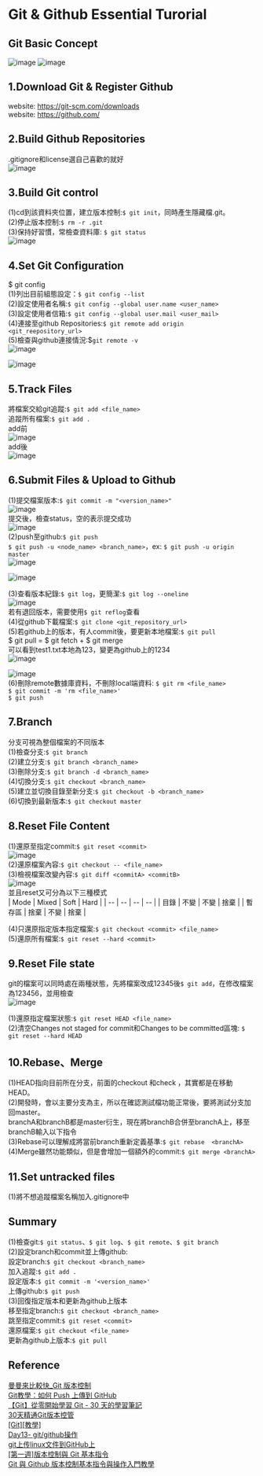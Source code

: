 # Git & Github Essential Turorial
Git Basic Concept
---
![image](https://hackmd.io/_uploads/BydWlTu56.png)
![image](https://hackmd.io/_uploads/BJG4TVsqa.png)

1.Download Git & Register Github
---
website: https://git-scm.com/downloads<br/>
website: https://github.com/

2.Build Github Repositories
---
.gitignore和license選自己喜歡的就好<br/>
![image](https://hackmd.io/_uploads/B1HCFauq6.png)

3.Build Git control
---
(1)cd到該資料夾位置，建立版本控制:`$ git init`，同時產生隱藏檔.git。<br/>
(2)停止版本控制:`$ rm -r .git`<br/>
(3)保持好習慣，常檢查資料庫: `$ git status`<br/>
![image](https://hackmd.io/_uploads/Skf6IHj9p.png)

4.Set Git Configuration
---
$ git config<br/>
(1)列出目前組態設定：`$ git config --list`<br/>
(2)設定使用者名稱:`$ git config --global user.name
<user_name>`<br/>
(3)設定使用者信箱:`$ git config --global user.mail <user_mail>`<br/>
(4)連接至github Repositories:`$ git remote add origin <git_reepository_url>`<br/>
(5)檢查與github連接情況:$`git remote -v`<br/>
![image](https://hackmd.io/_uploads/HkCCiro9a.png)<br/>

![image](https://hackmd.io/_uploads/rk9xhBi56.png)<br/>


5.Track Files
---
將檔案交給git追蹤:`$ git add <file_name>`<br/>
追蹤所有檔案:`$ git add .`<br/>
add前<br/>
![image](https://hackmd.io/_uploads/HJJ8hro5a.png)<br/>
add後<br/>
![image](https://hackmd.io/_uploads/SJ2QhSj96.png)<br/>

6.Submit Files & Upload to Github
---
(1)提交檔案版本:`$ git commit -m "<version_name>"`<br/>
![image](https://hackmd.io/_uploads/Bkp53Hsq6.png)<br/>
提交後，檢查status，空的表示提交成功<br/>
![image](https://hackmd.io/_uploads/ryS33Bi9a.png)<br/>
(2)push至github:`$ git push`<br/>
`$ git push -u <node_name> <branch_name>`，ex: `$ git push -u origin master`<br/>
![image](https://hackmd.io/_uploads/BJhrTHicp.png)<br/>

![image](https://hackmd.io/_uploads/Syvuaro56.png)<br/>

(3)查看版本紀錄:`$ git log`，更簡潔:`$ git log --oneline`<br/>
![image](https://hackmd.io/_uploads/S179aHjqp.png)<br/>
若有退回版本，需要使用`$ git reflog`查看<br/>
(4)從github下載檔案:`$ git clone <git_repository_url>`<br/>
(5)若github上的版本，有人commit後，要更新本地檔案:`$ git pull`<br/>
$ git pull = $ git fetch + $ git merge<br/>
可以看到test1.txt本地為123，變更為github上的1234<br/>
![image](https://hackmd.io/_uploads/BJGSRBj96.png)<br/>

![image](https://hackmd.io/_uploads/H1BwRSi9a.png)<br/>
(6)刪除remote數據庫資料，不刪除local端資料: `$ git rm <file_name>`<br/>
`$ git commit -m 'rm <file_name>'`<br/>
`$ git push`<br/>

7.Branch
---
分支可視為整個檔案的不同版本<br/>
(1)檢查分支:`$ git branch`<br/>
(2)建立分支:`$ git branch <branch_name>`<br/>
(3)刪除分支:`$ git branch -d <branch_name>`<br/>
(4)切換分支:`$ git checkout <branch_name>`<br/>
(5)建立並切換目錄至新分支:`$ git checkout -b <branch_name>`<br/>
(6)切換到最新版本:`$ git checkout master`<br/>

8.Reset File Content
---
(1)還原至指定commit:`$ git reset <commit>`<br/>
![image](https://hackmd.io/_uploads/rJQ-btoca.png)<br/>
(2)還原檔案內容:`$ git checkout -- <file_name>`<br/>
(3)檢視檔案改變內容:`$ git diff <commitA> <commitB>`<br/>
![image](https://hackmd.io/_uploads/H1fqCOo5p.png)<br/>
並且reset又可分為以下三種模式<br/>
| Mode | Mixed | Soft | Hard |
| -- | -- | -- | -- |
| 目錄 | 不變 | 不變 | 捨棄 |
| 暫存區 | 捨棄 | 不變 | 捨棄 |

(4)只還原指定版本指定檔案:`$ git checkout <commit> <file_name>`<br/>
(5)還原所有檔案:`$ git reset --hard <commit>`<br/>

9.Reset File state
---
git的檔案可以同時處在兩種狀態，先將檔案改成12345後`$ git add`，在修改檔案為123456，並用檢查<br/>
![image](https://hackmd.io/_uploads/SJIu3djcp.png)<br/>

(1)還原指定檔案狀態:`$ git reset HEAD <file_name>`<br/>
(2)清空Changes not staged for commit和Changes to be committed區塊: `$ git reset --hard HEAD`<br/>

10.Rebase、Merge
---
(1)HEAD指向目前所在分支，前面的checkout <commit>和check <branch>，其實都是在移動HEAD。<br/>
(2)開發時，會以主要分支為主，所以在確認測試檔功能正常後，要將測試分支加回master。<br/>
branchA和branchB都是master衍生，現在將branchB合併至branchA上，移至branchB輸入以下指令<br/>
(3)Rebase可以理解成將當前branch重新定義基準:`$ git rebase  <branchA>`<br/>
(4)Merge雖然功能類似，但是會增加一個額外的commit:`$ git merge <branchA>`<br/>

11.Set untracked files
---
(1)將不想追蹤檔案名稱加入.gitignore中<br/>

Summary
---
(1)檢查git:`$ git status`、`$ git log`、`$ git remote`、`$ git branch`<br/>
(2)設定branch和commit並上傳github:<br/>
設定branch:`$ git checkout <branch_name>`<br/>
加入追蹤:`$ git add .`<br/>
設定版本:`$ git commit -m '<version_name>'`<br/>
上傳github:`$ git push`<br/>
(3)回復指定版本和更新為github上版本<br/>
移至指定branch:`$ git checkout <branch_name>`<br/>
跳至指定commit:`$ git reset <commit>`<br/>
還原檔案:`$ git checkout <file_name>`<br/>
更新為github上版本:`$ git pull`<br/>

Reference
---
[曼曼來比較快_Git 版本控制](https://https://ithelp.ithome.com.tw/users/20139195/ironman/4770)<br/>
[Git教學：如何 Push 上傳到 GitHub](https://gitbook.tw/chapters/github/push-to-github)<br/>
[【Git】從零開始學習 Git - 30 天的學習筆記](https://ithelp.ithome.com.tw/articles/10280729)<br/>
[30天精通Git版本控管](https://ithelp.ithome.com.tw/users/20004901/ironman/525)<br/>
[[Git][教學]](https://progressbar.tw/posts/3)<br/>
[Day13- git/github操作](https://medium.com/tsungs-blog/day13-git-github%E6%93%8D%E4%BD%9C-304ad94a1c6a)<br/>
[git上传linux文件到GitHub上](https://www.cnblogs.com/chen8023miss/p/12082093.html)<br/>
[[第一週]版本控制與 Git 基本指令](https://miahsuwork.medium.com/%E7%AC%AC%E4%B8%80%E9%80%B1-%E7%89%88%E6%9C%AC%E6%8E%A7%E5%88%B6%E8%88%87-git-%E5%9F%BA%E6%9C%AC%E6%8C%87%E4%BB%A4-fa3c4ba286a2)<br/>
[Git 與 Github 版本控制基本指令與操作入門教學](https://blog.techbridge.cc/2018/01/17/learning-programming-and-coding-with-python-git-and-github-tutorial/)<br/>
